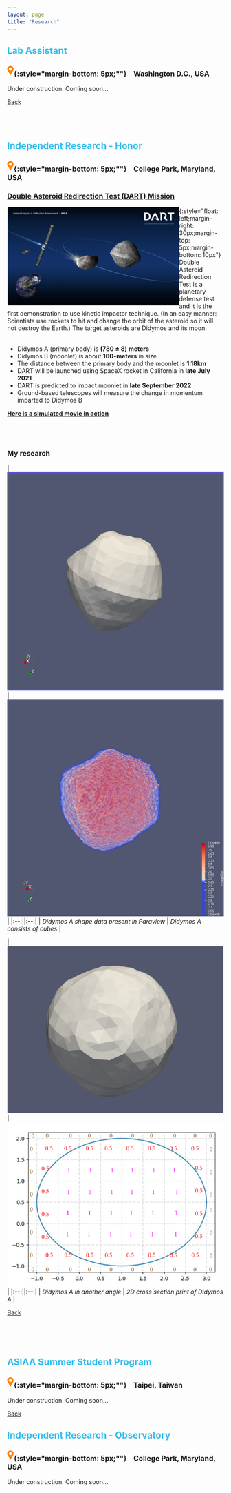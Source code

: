 ```yaml
---
layout: page
title: "Research"
---
```

<a name="CV"></a>
## <span style="color:#34bdeb"> Lab Assistant</span>
### <img src="/images/location-pin2.png" width="15">{:style="margin-bottom: 5px;""} &nbsp;&nbsp; Washington D.C., USA
Under construction. Coming soon...

<a href="/index.html#Back2CV">Back</a>
<br/><br/><br/><br/>

<a name="DART"></a>
## <span style="color:#34bdeb"> Independent Research - Honor</span>
### <img src="/images/location-pin2.png" width="15">{:style="margin-bottom: 5px;""} &nbsp;&nbsp; College Park, Maryland, USA

### [Double Asteroid Redirection Test (DART) Mission](https://www.nasa.gov/planetarydefense/dart)
<img align="Left" width="400" img src="assets/images/DART2.png" >{:style="float: left;margin-right: 30px;margin-top: 5px;margin-bottom: 10px"}<br/>
Double Asteroid Redirection Test is a planetary defense test and it is the first demonstration to use
kinetic impactor technique. (In an easy manner: Scientists use rockets to hit and change the orbit of the asteroid so it will not destroy the Earth.) The target asteroids are Didymos and its moon.
<br/><br/>
- Didymos A (primary body) is **(780 ± 8) meters**
- Didymos B (moonlet) is about **160-meters** in size
- The distance between the primary body and the moonlet is **1.18km**
- DART will be launched using SpaceX rocket in California in **late July 2021**
- DART is predicted to impact moonlet in **late September 2022**
- Ground-based telescopes will measure the change in momentum imparted to Didymos B

[**Here is a simulated movie in action**](https://www.youtube.com/watch?v=8zooPRmgUPI)
<br/><br/><br/><br/>
### My research

|<img src="assets/images/DART5.png"> | <img src="assets/images/DART6.png"> |
|:--:||:--:|
| *Didymos A shape data present in Paraview* | *Didymos A consists of cubes* |

| <img src="assets/images/DART3.png"> | <img src="assets/images/DART4.png"> |
|:--:||:--:|
| *Didymos A in another angle* |  *2D cross section print of Didymos A* |

<a href="/index.html#Back2DART">Back</a>
<br/><br/><br/>

<br/>

<a name="ASIAA"></a>
## <span style="color:#34bdeb"> ASIAA Summer Student Program</span>
### <img src="/images/location-pin2.png" width="15">{:style="margin-bottom: 5px;""} &nbsp;&nbsp; Taipei, Taiwan
Under construction. Coming soon...

<a href="/index.html#Back2ASIAA">Back</a>
<br/>

## <span style="color:#34bdeb"> Independent Research - Observatory</span>
### <img src="/images/location-pin2.png" width="15">{:style="margin-bottom: 5px;""} &nbsp;&nbsp; College Park, Maryland, USA
Under construction. Coming soon...
<br/>
